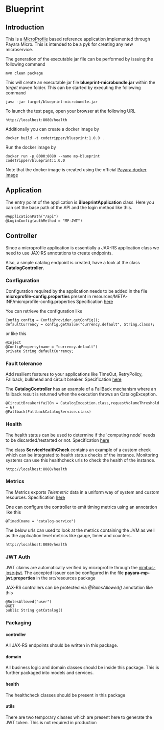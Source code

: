 # Blueprint

## Introduction

This is a [MicroProfile](https://microprofile.io/) based reference application implemented through Payara Micro. This is intended to be a pyk for creating any new microservice.

The generation of the executable jar file can be performed by issuing the following command

    mvn clean package

This will create an executable jar file **blueprint-microbundle.jar** within the _target_ maven folder. This can be started by executing the following command

    java -jar target/blueprint-microbundle.jar

To launch the test page, open your browser at the following URL

    http://localhost:8080/health

Additionally you can create a docker image by  

    docker build -t codetripper/blueprint:1.0.0 .

Run the docker image by  

    docker run -p 8080:8080 --name mp-blueprint codetripper/blueprint:1.0.0

Note that the docker image is created using the official [Payara docker image](https://hub.docker.com/r/payara/micro/)

## Application

The entry point of the application is **BlueprintApplication** class. Here you can set the base path of the API and the login method like this.

    @ApplicationPath("/api")
    @LoginConfig(authMethod = "MP-JWT")
   

## Controller

Since a microprofile application is essentially a JAX-RS application class we need to use JAX-RS annotations to create endpoints.

Also, a simple catalog endpoint is created, have a look at the class **CatalogController**.




### Configuration

Configuration required by the application needs to be added in the file **microprofile-config.properties** present in resources/META-INF/microprofile-config.properties
Specification [here](https://microprofile.io/project/eclipse/microprofile-config)

You can retrieve the configuration like

    Config config = ConfigProvider.getConfig();
    defaultCurrency = config.getValue("currency.default", String.class);

or like this

    @Inject
    @ConfigProperty(name = "currency.default")
    private String defaultCurrency;


### Fault tolerance

Add resilient features to your applications like TimeOut, RetryPolicy, Fallback, bulkhead and circuit breaker. Specification [here](https://microprofile.io/project/eclipse/microprofile-fault-tolerance)

The **CatalogController** has an example of a FallBack mechanism where an fallback result is returned when the execution throws an CatalogException.

    @CircuitBreaker(failOn = CatalogException.class,requestVolumeThreshold = 6)
    @Fallback(FallbackCatalogService.class)

### Health

The health status can be used to determine if the 'computing node' needs to be discarded/restarted or not. Specification [here](https://microprofile.io/project/eclipse/microprofile-health)

The class **ServiceHealthCheck** contains an example of a custom check which can be integrated to health status checks of the instance. Monitoring systems can use this healthcheck urls to check the health of the instance. 

	http://localhost:8080/health


### Metrics

The Metrics exports _Telemetric_ data in a uniform way of system and custom resources. Specification [here](https://microprofile.io/project/eclipse/microprofile-metrics)

One can configure the controller to emit timing metrics using an annotation like this

    @Timed(name = "catalog-service")

The below urls can used to look at the metrics containing the JVM as well as the application level metrics like gauge, timer and counters.  

    http://localhost:8080/health



### JWT Auth

JWT claims are automatically verified by microprofile through the [nimbus-jose-jwt](https://connect2id.com/products/nimbus-jose-jwt).
The accepted issuer can be configured in the file **payara-mp-jwt.properties** in the src/resources package 

JAX-RS controllers can be protected via _@RolesAllowed()_ annotation like this

	@RolesAllowed("user")
	@GET
    public String getCatalog() 


### Packaging 

#### controller
All JAX-RS endpoints should be written in this package. 

#### domain
All business logic and domain classes should be inside this package. This is further packaged into models and services. 

#### health
The healthcheck classes should be present in this package

#### utils
There are two temporary classes which are present here to generate the JWT token. This is not required in production


